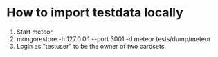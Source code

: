 # How to import testdata locally
1. Start meteor
2. mongorestore -h 127.0.0.1 --port 3001 -d meteor tests/dump/meteor
3. Login as "testuser" to be the owner of two cardsets.